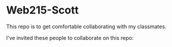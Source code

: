 # Web215-Scott
This repo is to get comfortable collaborating with my classmates. 

I've invited these people to collaborate on this repo:

